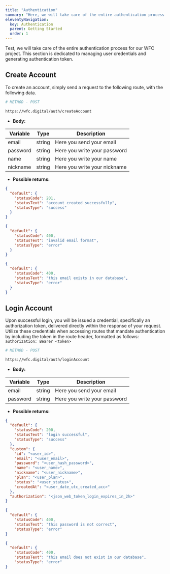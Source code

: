 ```yaml
---
title: "Authentication"
summary: "Here, we will take care of the entire authentication process for our WFC project. This section is dedicated to managing user credentials and generating authentication token."
eleventyNavigation:
  key: Authentication
  parent: Getting Started
  order: 1
---
```


Test, we will take care of the entire authentication process for our WFC project. This section is dedicated to managing user credentials and generating authentication token.

## Create Account

To create an account, simply send a request to the following route, with the following data.

```bash
# METHOD - POST

https://wfc.digital/auth/createAccount
```

<!-- ## header

<div class="table-responsive">
  <table class="table table--striped table--hover">
    <thead>
      <tr>
        <th>Variable</th>
        <th>Type</th>
        <th>Description</th>
      </tr>
    </thead>
    <tbody>
    <tr>
      <td>authorization</td>
      <td>string</td>
      <td></td>
    </tr>
    </tbody>
  </table>
</div> -->

- **Body:**

<div class="table-responsive">
  <table class="table table--striped table--hover">
    <thead>
      <tr>
        <th>Variable</th>
        <th>Type</th>
        <th>Description</th>
      </tr>
    </thead>
    <tbody>
    <tr>
      <td>email</td>
      <td>string</td>
      <td>Here you send your email</td>
    <tr>
    <tr>
      <td>password</td>
      <td>string</td>
      <td>Here you write your password</td>
    <tr>
    <tr>
      <td>name</td>
      <td>string</td>
      <td>Here you write your name</td>
    <tr>
    <tr>
      <td>nickname</td>
      <td>string</td>
      <td>Here you write your nickname</td>
    <tr>
    </tbody>
  </table>
</div>

- **Possible returns:**

```json
{
  "default": {
    "statusCode": 201,
    "statusText": "account created successfully",
    "statusType": "success"
  }
}
```

```json
{
  "default": {
    "statusCode": 400,
    "statusText": "invalid email format",
    "statusType": "error"
  }
}
```

```json
{
  "default": {
    "statusCode": 400,
    "statusText": "this email exists in our database",
    "statusType": "error"
  }
}
```

## Login Account

Upon successful login, you will be issued a credential, specifically an authorization token, delivered directly within the response of your request. Utilize these credentials when accessing routes that mandate authentication by including the token in the route header, formatted as follows: `authorization: Bearer <token>
`

```bash
# METHOD - POST

https://wfc.digital/auth/loginAccount
```

- **Body:**

<div class="table-responsive">
  <table class="table table--striped table--hover">
    <thead>
      <tr>
        <th>Variable</th>
        <th>Type</th>
        <th>Description</th>
      </tr>
    </thead>
    <tbody>
    <tr>
      <td>email</td>
      <td>string</td>
      <td>Here you send your email</td>
    <tr>
    <tr>
      <td>password</td>
      <td>string</td>
      <td>Here you write your password</td>
    <tr>
    </tbody>
  </table>
</div>

- **Possible returns:**

```json
{
  "default": {
    "statusCode": 200,
    "statusText": "login successful",
    "statusType": "success"
  },
  "custom": {
    "id": "<user_id>",
    "email": "<user_email>",
    "password": "<user_hash_password>",
    "name": "<user_name>",
    "nickname": "<user_nickname>",
    "plan": "<user_plan>",
    "status": "<user_status>",
    "createdAt": "<user_date_utc_created_acc>"
  },
  "authorization": "<json_web_token_login_expires_in_2h>"
}
```

```json
{
  "default": {
    "statusCode": 400,
    "statusText": "this password is not correct",
    "statusType": "error"
}
```

```json
{
  "default": {
    "statusCode": 400,
    "statusText": "this email does not exist in our database",
    "statusType": "error"
}
```
